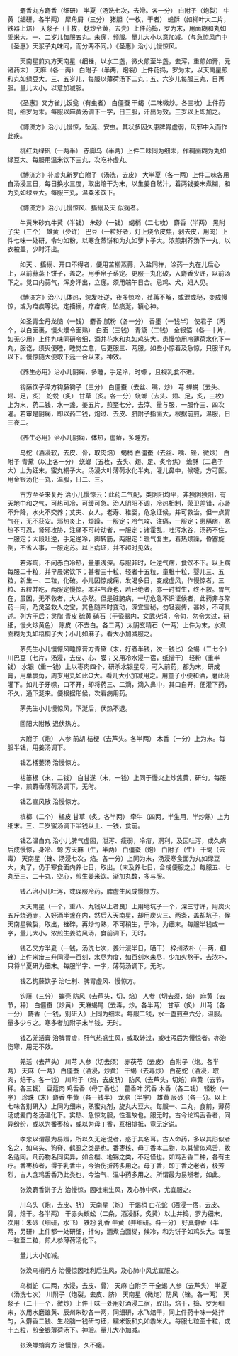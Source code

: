 <!-- { "loadSidebar": true } -->
　　麝香丸方麝香（细研） 半夏（汤洗七次，去滑。各一分） 白附子（炮裂） 牛黄（细研，各半两） 犀角屑（三分） 猪胆（一枚，干者） 蟾酥（如柳叶大二片，铁器上焙） 天浆子（十枚，麸炒令黄，去壳）上件药捣，罗为末，用面糊和丸如黍米大。一、二岁儿每服五丸。未瘥，频服。量儿大小以意加减。（与急惊风门中《圣惠》天浆子丸味同，而分两不同。）《圣惠》治小儿慢惊风。

　　天南星煎丸方天南星（细锉，以水二盏，微火煎至半盏，去滓，重煎如膏，元诸药末） 天麻（各一两） 白附子（半两，炮裂）上件药捣，罗为末，以天南星煎和丸如绿豆大。三、五岁儿，每服以薄荷汤下二丸；五、六岁儿每服三丸，日再服。量儿大小，以意加减服。

　　《圣惠》又方雀儿饭瓮（有虫者） 白僵蚕 干蝎（二味微炒。各三枚）上件药捣，细罗为末。每服以麻黄汤调下一字，日三服，汗出为效。三岁以上即加之。

　　《博济方》治小儿慢惊，坠涎、安虫。其状多因久患脾胃虚弱，风邪中入而作此疾。

　　桃红丸绿矾（一两半） 赤脚乌（半两）上件二味同为细末，作稠面糊为丸如绿豆大。每服用温米饮下三丸，次吃补虚丸。

　　《博济方》补虚丸新罗白附子（汤洗，去皮） 大半夏（各一两）上件二味各用白汤浸三日，每日换水三度，取出焙干为末，以生姜自然汁，着两钱姜末煮糊，和为丸如绿豆大。每服三丸，温粟米饮下。

　　《博济方》治小儿慢惊风、搐搦及天 似痫者。

　　牛黄朱砂丸牛黄（半钱） 朱砂（一钱） 蝎梢（二七枚） 麝香（半两） 黑附子尖（三个） 雄黄（少许） 巴豆（一粒好者，灯上烧令皮焦，剥去皮，用肉）上件七味一处研，令匀如粉，以寒食蒸饼和为丸如萝卜子大。浓煎荆芥汤下一丸，以衣被盖，少时汗出。

　　如天 、搐搦、开口不得者，便用苦柳蒸蒜，入盐同杵，涂药一丸在儿后心上，以前蒜蒸下饼子，盖之。用手帛子系定。更服一丸化破，入麝香少许，以前汤下之。觉口内蒜气，浑身汗出，立瘥。须用端午日合。忌鸡、犬，妇人见。

　　《博济方》治小儿体热，忽发吐逆，夜多惊啼，荏苒不解，或泄或秘，变成慢惊，或为疳疾等状。定搐搦，疗疳病，坠痰涎，镇心神。

　　如圣青金丹龙脑（一钱） 麝香 腻粉（各一分） 香墨（一钱半） 使君子（两个，以白面裹，慢火煨令面熟） 白面（三钱） 青黛（二钱） 金银箔（各一十片，如无少用）上件九味同研令细，滴井花水和丸如鸡头大。患慢惊用冷薄荷水化下一丸，服讫，须臾便睡，睡觉立愈，后更服三、两服。如些小惊着及急惊，只服半丸以下。慢惊随大便取下涎一合以来。神效。

　　《养生必用》治小儿阴痫，多睡，手足冷，时螈 ，且视乳食不进。

　　钩藤饮子泽方钩藤钩子（三分） 白僵蚕（去丝、嘴，炒） 芎 蝉蜕（去头、翅、足，炙） 蛇蜕（炙） 甘草（炙。各一分）蜣螂（去头、翅、足，炙，三枚）上为末，药二钱，水一盏，姜五片，煎至七分，去滓。量与服，一服作三、四次灌。若审是阴痫，即以药二钱，炮过、去皮、脐附子指面大，根据前煎，温服，日三夜二。

　　《养生必用》治小儿阴痫，体热，虚瘠，多睡方。

　　乌蛇（酒浸软，去皮、骨，取肉焙） 蝎梢 白僵蚕（去丝、嘴、锉，微炒） 白附子 青黛（以上各一分） 蜣螂（五枚，去头、翅、足、炙令焦） 蟾酥（二皂子大）上为细末，蜜丸桐子大。汤浸大叶薄荷水化半丸，灌儿鼻中，候嚏，方可医。用金银汤化一丸，温服，日二、三。

　　古方至圣来复丹 治小儿慢惊云：此药二气配，类阴阳均平，非独阴独阳，有天地中和之气，可热可冷，可缓可急。治人阴阳不调，冷热相制，荣卫差错，心肾不升降，水火不交养；丈夫、女人，老寿、稚婴，危急证候，并可救治。但一点胃气在，无不获安。邪热炎上，烦躁，一服定；冷气攻、注痛，一服定；患膈痞，寒热不可忍，肾邪攻胁，注痛不可转动者，一服定；诸霍乱，吐泻水谷，汤药不住，一服定；大段吐逆，手足逆冷，脚转筋，两服定：暖气复生，着热烦躁，昏塞旋倒，不省人事，一服定苏。以上病证，并不超时见效。

　　若泻痢，不问赤白冷热，量患浅深。与服非时，吐逆气痞，食饮不下。以上病每服二十粒，并早晨粥饮下；甚者三十粒、轻者十五粒，童稚十粒，婴儿三、五粒，新生一、二粒，化破。小儿因惊成痫，发渴多日，变成虚风，作慢惊者，三粒、五粒并吃，两服定慢惊。本非气衰也，若已绝者，亦一时暂生，终不救。胃气在，虽困，无不救者，大人亦然。但是脏腑病，一切危急不识证候者，此药非与常药一同，乃灵圣救人之宝，其色随四时变动，深宜宝秘，勿轻妄传，甚妙，不可具述。列方于后：灵脂 青皮 硫黄 硝石（于瓷器内，文武火消，令匀，勿令太过，研细，慢火炒黄色） 陈皮（不去白。各二两）太阴玄精石（一两）上件为末，水煮面糊为丸如梧桐子大；小儿如麻子。看大小加减服之。

　　茅先生小儿慢惊风睡惊膏方青黛（末，好者半钱，次一钱匕）全蝎（二七个） 川巴豆（七片，汤浸，去皮、心、膜；又用冷水浸一宿，纸揩干） 轻粉（重半钱） 水银（重一钱）上以枣肉四个，研杀水银星尽，可入前药，都为末，研成膏，用单裹角，周岁用丸如此○大。看儿大小加减用之。用童子小便和酒，磨此药灌下。如儿子牙噤，口不开，却将药三、二滴，滴入鼻中，其口自开，便灌下药，不久，通下涎来。便根据形候，次看病用药。

　　茅先生小儿慢惊风，下涎后，伏热不退。

　　回阳大附散 退伏热方。

　　大附子（炮） 人参 前胡 桔梗（去芦头。各半两） 木香（一分）上为末。每服半钱，用姜汤调下。

　　钱乙栝蒌汤 治慢惊方。

　　枯篓根（末，二钱） 白甘遂（末，一钱）上同于慢火上炒焦黄，研匀。每服一字，煎麝香薄荷汤调下，无时。

　　钱乙宣风散 治慢惊方。

　　槟榔（二个） 橘皮 甘草（炙。各半两） 牵牛（四两，半生用，半炒熟）上为细末。三、二岁蜜汤调下半钱以上、一钱，食前。

　　钱乙温白丸 治小儿脾气虚困，泄泻、瘦弱，冷疳，洞利，及因吐泻，或久病后成慢惊，身冷、螈 方天麻（生，半两） 白僵蚕（炮） 白附子（生） 干蝎（去毒） 天南星（锉、汤浸七次，焙。各一分）上同为末，汤浸寒食面为丸如绿豆大，丸了，仍于寒食面内养七日，取出。（末及养七日，合成便服之。）每服五、七丸至三、二十丸，空心，煎生姜米饮。渐加丸数，多与服。

　　钱乙治小儿吐泻，或误服冷药，脾虚生风成慢惊方。

　　大天南星（一个，重八、九钱以上者良）上用地坑子一个，深三寸许，用炭火五斤烧通赤，入好酒半盏在内，然后入天南星，却用炭火三、两条，盖却坑子，候天南星微裂，取出，锉碎，再炒匀熟，不可稍生，于冷，为细末。每服半钱或一字，量儿大小，浓煎生姜防风汤，食前调下，无时。

　　钱乙又方半夏（一钱，汤洗七次，姜汁浸半日，晒干） 梓州浓朴（一两，细锉）上件米疳三升同浸一百刻，水尽为度，如百刻水未尽，少加火熬干，去浓朴，只将半夏研为细末。每服半字、一字，薄荷汤调下。无时。

　　钱乙钩藤饮子 治吐利、脾胃虚风、慢惊方。

　　钩藤（三分） 蝉壳 防风（去芦头，切，焙） 人参（切去须，焙） 麻黄（去节，秤） 白僵蚕（炒黄） 天麻蝎尾（去毒，炒。各半两） 甘草（炙） 川芎（各一分） 麝香（一钱，别研入）上同为细末。每服二钱，水一盏煎至六分，温服。量多少与之。寒多者加附子末半钱，无时。

　　钱乙羌活膏 治脾胃虚，肝气热盛生风，或取转过，或吐泻后为慢惊者。亦治伤寒，用无不效。

　　羌活（去芦头） 川芎 人参（切去须） 赤茯苓（去皮） 白附子（炮。各半两） 天麻（一两） 白僵蚕（酒浸，炒黄） 干蝎（去毒炒） 白花蛇（酒浸，取肉，焙干。各一钱） 川附子（炮，去皮脐） 防风（去芦头，切焙）麻黄（去节，秤。各三钱） 豆蔻肉 鸡舌香（母丁香也） 藿香叶 沉香 木香（各二钱） 轻粉（一字） 珍珠（末）麝香 牛黄（各一钱半） 龙脑（半字） 雄黄 辰砂（各一分。以上七味各别研入）上同为细末，熟蜜丸剂，旋丸大豆大。每服一、二丸，食前，薄荷汤或麦门冬汤温化下。实热、急惊勿服，性温故也。服无时。古今论鸡舌香者，同异纷纷，或以为番枣核，或以为母丁香，互相排抵，竟无定说。

　　孝忠以谓最为易辨，所以久无定说者，惑于其名耳。古人命药，多以其形似者名之，如乌头、狗脊、鹤虱之类是也。番枣核、母丁香本二物，以其皆似鸡舌，故名适同。凡药物名同实异，如金樱、地锦之类，不足怪也。如鸡舌香二种，各有主疗。番枣核者，得于乳香中，今治伤折药多用之。母丁香，即丁香之老者，极芳烈，古人含鸡舌香乃此类也，今治气、温中药多用之。所谓最为易辨者，如此。

　　张涣麝香饼子方 治慢惊，因吐痢生风，及心肺中风，尤宜服之。

　　川乌头（炮，去皮、脐） 天南星（炮） 干蝎梢 白花蛇（酒浸一宿，去皮、骨，焙干。各半两） 干赤头蜈蚣（二条，酒浸酥，炙黄）以上并捣，罗为细末，次用：朱砂（细研，水飞） 铁粉 乳香 牛黄（并细研。各一分） 好真麝香（半两，另研）上件都一处研细，拌匀，酒煮白面糊，候冷，和为饼子如鸡头大。每服一粒至二粒，煎人参薄荷汤化下。

　　量儿大小加减。

　　张涣乌梢丹方 治慢惊因吐利后生风，及心肺中风尤宜服之。

　　乌梢蛇（二两，水浸，去皮、骨） 天麻 白附子 干全蝎 人参（去芦头） 半夏（汤洗七次） 川附子（炮裂，去皮、脐） 天南星（微炮）防风（锉。各一两） 天浆子（二十一个，微炒）上件十味一处用好酒浸二宿，取出，焙干，捣、罗为细末，次用水磨雄黄、辰州朱砂各一两，同细研，水飞焙干，同上件药十味一处拌匀，入麝香二钱、生龙脑一钱研匀细，糯米饭和丸如黍米大。每服七粒至十粒，或十五粒，煎金银薄荷汤下。神验。量儿大小加减。

　　张涣螵蛸膏方 治慢惊，久不瘥。


